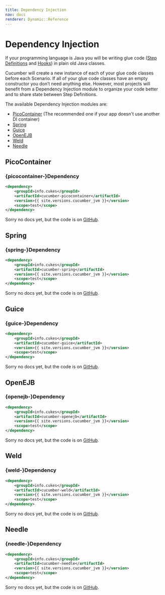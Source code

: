 ```yaml
---
title: Dependency Injection
nav: docs
renderer: Dynamic::Reference
---
```


# Dependency Injection

If your programming language is Java you will be writing glue code
([Step Definitions](/docs/reference#step-definitions) and [Hooks](/docs/reference#step-definitions)) in plain old Java classes.

Cucumber will create a new instance of each of your glue code classes before each Scenario.
If all of your glue code classes have an empty constructor you don’t need anything else.
However, most projects will benefit from a Dependency Injection module to organize your code better and to share
state between Step Definitions.

The available Dependency Injection modules are:

* [PicoContainer](#picocontainer) (The recommended one if your app doesn't use another DI container)
* [Spring](#spring)
* [Guice](#guice)
* [OpenEJB](#openejb)
* [Weld](#weld)
* [Needle](#needle)

## PicoContainer

### {picocontainer-}Dependency

```xml
<dependency>
    <groupId>info.cukes</groupId>
    <artifactId>cucumber-picocontainer</artifactId>
    <version>{{ site.versions.cucumber_jvm }}</version>
    <scope>test</scope>
</dependency>
```

Sorry no docs yet, but the code is on [GitHub](https://github.com/cucumber/cucumber-jvm/tree/master/picocontainer).

## Spring

### {spring-}Dependency

```xml
<dependency>
    <groupId>info.cukes</groupId>
    <artifactId>cucumber-spring</artifactId>
    <version>{{ site.versions.cucumber_jvm }}</version>
    <scope>test</scope>
</dependency>
```

Sorry no docs yet, but the code is on [GitHub](https://github.com/cucumber/cucumber-jvm/tree/master/spring).

## Guice

### {guice-}Dependency

```xml
<dependency>
    <groupId>info.cukes</groupId>
    <artifactId>cucumber-guice</artifactId>
    <version>{{ site.versions.cucumber_jvm }}</version>
    <scope>test</scope>
</dependency>
```

Sorry no docs yet, but the code is on [GitHub](https://github.com/cucumber/cucumber-jvm/tree/master/guice).

## OpenEJB

### {openejb-}Dependency

```xml
<dependency>
    <groupId>info.cukes</groupId>
    <artifactId>cucumber-openejb</artifactId>
    <version>{{ site.versions.cucumber_jvm }}</version>
    <scope>test</scope>
</dependency>
```

Sorry no docs yet, but the code is on [GitHub](https://github.com/cucumber/cucumber-jvm/tree/master/openejb).

## Weld

### {weld-}Dependency

```xml
<dependency>
    <groupId>info.cukes</groupId>
    <artifactId>cucumber-weld</artifactId>
    <version>{{ site.versions.cucumber_jvm }}</version>
    <scope>test</scope>
</dependency>
```

Sorry no docs yet, but the code is on [GitHub](https://github.com/cucumber/cucumber-jvm/tree/master/weld).

## Needle

### {needle-}Dependency

```xml
<dependency>
    <groupId>info.cukes</groupId>
    <artifactId>cucumber-needle</artifactId>
    <version>{{ site.versions.cucumber_jvm }}</version>
    <scope>test</scope>
</dependency>
```

Sorry no docs yet, but the code is on [GitHub](https://github.com/cucumber/cucumber-jvm/tree/master/needle).
